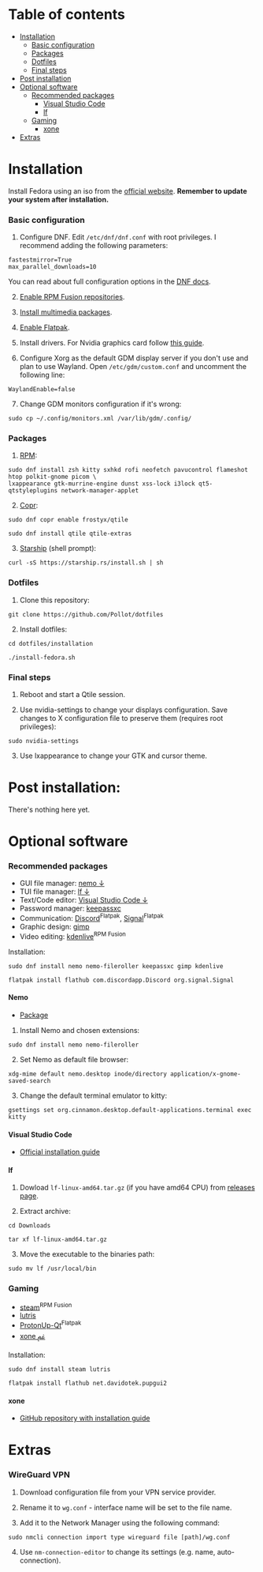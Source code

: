 # Table of contents
- [Installation](#installation)
    - [Basic configuration](#basic-configuration)
    - [Packages](#packages)
    - [Dotfiles](#dotfiles)
    - [Final steps](#final-steps)
- [Post installation](#post-installation)
- [Optional software](#optional-software)
    - [Recommended packages](#recommended-packages)
        - [Visual Studio Code](#visual-studio-code)
        - [lf](#lf)
    - [Gaming](#gaming)
        - [xone](#xone)
- [Extras](#extras)

# Installation
Install Fedora using an iso from the [official website](https://getfedora.org/). **Remember to update your system after installation.**

### Basic configuration
1. Configure DNF. Edit ```/etc/dnf/dnf.conf``` with root privileges. I recommend adding the following parameters:
```
fastestmirror=True
max_parallel_downloads=10
```
You can read about full configuration options in the [DNF docs](https://dnf.readthedocs.io/en/latest/conf_ref.html).

2. [Enable RPM Fusion repositories](https://rpmfusion.org/Configuration).

3. [Install multimedia packages](https://rpmfusion.org/Howto/Multimedia).

4. [Enable Flatpak](https://flatpak.org/setup/Fedora).

5. Install drivers. For Nvidia graphics card follow [this guide](https://rpmfusion.org/Howto/NVIDIA).

6. Configure Xorg as the default GDM display server if you don't use and plan to use Wayland. Open ```/etc/gdm/custom.conf``` and uncomment the following line:
```
WaylandEnable=false
```

7. Change GDM monitors configuration if it's wrong:
```
sudo cp ~/.config/monitors.xml /var/lib/gdm/.config/ 
```

### Packages
1. [RPM](https://packages.fedoraproject.org/):
```
sudo dnf install zsh kitty sxhkd rofi neofetch pavucontrol flameshot htop polkit-gnome picom \
lxappearance gtk-murrine-engine dunst xss-lock i3lock qt5-qtstyleplugins network-manager-applet 
```

2. [Copr](https://copr.fedorainfracloud.org/):
```
sudo dnf copr enable frostyx/qtile

sudo dnf install qtile qtile-extras
```

3. [Starship](https://starship.rs/) (shell prompt):
```
curl -sS https://starship.rs/install.sh | sh
```

### Dotfiles
1. Clone this repository:
```
git clone https://github.com/Pollot/dotfiles
```

2. Install dotfiles:
```
cd dotfiles/installation

./install-fedora.sh
```

### Final steps
1. Reboot and start a Qtile session.

2. Use nvidia-settings to change your displays configuration. Save changes to X configuration file to preserve them (requires root privileges):
```
sudo nvidia-settings
```

3. Use lxappearance to change your GTK and cursor theme.

# Post installation:
There's nothing here yet.

# Optional software

### Recommended packages
- GUI file manager: [nemo &darr;](#nemo)
- TUI file manager: [lf &darr;](#lf)
- Text/Code editor: [Visual Studio Code &darr;](#visual-studio-code)
- Password manager: [keepassxc](https://packages.fedoraproject.org/pkgs/keepassxc/keepassxc/)
- Communication: [Discord](https://flathub.org/apps/details/com.discordapp.Discord)<sup>Flatpak</sup>, [Signal](https://flathub.org/apps/details/org.signal.Signal)<sup>Flatpak</sup>
- Graphic design: [gimp](https://packages.fedoraproject.org/pkgs/gimp/gimp/)
- Video editing: [kdenlive](https://kdenlive.org/en/)<sup>RPM Fusion</sup>

Installation:
```
sudo dnf install nemo nemo-fileroller keepassxc gimp kdenlive

flatpak install flathub com.discordapp.Discord org.signal.Signal
```
#### Nemo
- [Package](https://packages.fedoraproject.org/pkgs/nemo/nemo/)

1. Install Nemo and chosen extensions:
```
sudo dnf install nemo nemo-fileroller
```

2. Set Nemo as default file browser:
```
xdg-mime default nemo.desktop inode/directory application/x-gnome-saved-search
```

3. Change the default terminal emulator to kitty:
```
gsettings set org.cinnamon.desktop.default-applications.terminal exec kitty
```

#### Visual Studio Code
- [Official installation guide](https://code.visualstudio.com/docs/setup/linux)

#### lf
1. Dowload  ```lf-linux-amd64.tar.gz``` (if you have amd64 CPU) from [releases page](https://github.com/gokcehan/lf/releases).

2. Extract archive:
```
cd Downloads

tar xf lf-linux-amd64.tar.gz
```

3. Move the executable to the binaries path:
```
sudo mv lf /usr/local/bin
```

### Gaming
- [steam](https://store.steampowered.com/)<sup>RPM Fusion</sup>
- [lutris](https://packages.fedoraproject.org/pkgs/lutris/lutris/)
- [ProtonUp-Qt](https://flathub.org/apps/details/net.davidotek.pupgui2)<sup>Flatpak</sup>
- [xone ﰬ](#xone)

Installation:
```
sudo dnf install steam lutris

flatpak install flathub net.davidotek.pupgui2
```

#### xone
- [GitHub repository with installation guide](https://github.com/medusalix/xone)

# Extras

### WireGuard VPN

1. Download configuration file from your VPN service provider.

2. Rename it to ```wg.conf``` - interface name will be set to the file name.

3. Add it to the Network Manager using the following command:
```
sudo nmcli connection import type wireguard file [path]/wg.conf
```

4. Use ```nm-connection-editor``` to change its settings (e.g. name, auto-connection).